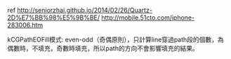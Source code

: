ref
http://seniorzhai.github.io/2014/02/26/Quartz-2D%E7%BB%98%E5%9B%BE/
http://mobile.51cto.com/iphone-283006.htm

 kCGPathEOFill模式:
even-odd（奇偶原則），只計算line穿過path段的個數，為偶數時，不填充，奇數時填充，所以path的方向不會影響填充的結果。

